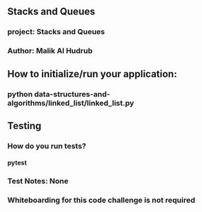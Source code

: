 ## Stacks and Queues
### project: Stacks and Queues 
### Author: Malik Al Hudrub
## How to initialize/run your application:
### python data-structures-and-algorithms/linked_list/linked_list.py
## Testing 
### How do you run tests?
#### pytest
### Test Notes: None
### Whiteboarding for this code challenge is not required
